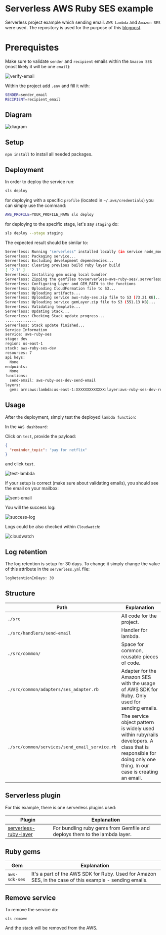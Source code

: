 # Serverless AWS Ruby SES example

Serverless project example which sending email. `AWS Lambda` and `Amazon SES` were used. The repository is used for the purpose of this [blogpost](https://www.danielaniszkiewicz.com/aws-step-functions-workflow-studio.html).

# Prerequistes

Make sure to validate `sender` and `recipient` emails within the `Amazon SES` (most likely it will be one `email`):

![verify-email](./images/verify-email.png)

Within the project add `.env` and fill it with:

```bash
SENDER=sender_email
RECIPIENT=recipient_email
```

## Diagram


![diagram](./images/aws-ruby-email.png)


## Setup

`npm install` to install all needed packages.

## Deployment

In order to deploy the service run:

```bash
sls deploy
```

for deploying with a specific `profile` (located in `~/.aws/credentials`) you can simply use the command:

```bash
AWS_PROFILE=YOUR_PROFILE_NAME sls deploy
```

for deploying to the specific stage, let's say `staging` do:

```bash
sls deploy --stage staging
```

The expected result should be similar to:

```bash
Serverless: Running "serverless" installed locally (in service node_modules)
Serverless: Packaging service...
Serverless: Excluding development dependencies...
Serverless: Clearing previous build ruby layer build
[ '2.1' ]
Serverless: Installing gem using local bundler
Serverless: Zipping the gemfiles tovserverless-aws-ruby-ses/.serverless/ruby_layer/gemLayer.zip
Serverless: Configuring Layer and GEM_PATH to the functions
Serverless: Uploading CloudFormation file to S3...
Serverless: Uploading artifacts...
Serverless: Uploading service aws-ruby-ses.zip file to S3 (73.21 KB)...
Serverless: Uploading service gemLayer.zip file to S3 (551.13 KB)...
Serverless: Validating template...
Serverless: Updating Stack...
Serverless: Checking Stack update progress...
..............
Serverless: Stack update finished...
Service Information
service: aws-ruby-ses
stage: dev
region: us-east-1
stack: aws-ruby-ses-dev
resources: 7
api keys:
  None
endpoints:
  None
functions:
  send-email: aws-ruby-ses-dev-send-email
layers:
  gem: arn:aws:lambda:us-east-1:XXXXXXXXXXXXX:layer:aws-ruby-ses-dev-ruby-bundle:30
```

## Usage

After the deployment, simply test the deployed `lambda function`:

In the `AWS dashboard`:

Click on `test`, provide the payload:

```json
{
  "reminder_topic": "pay for netflix"
}
```

and click `test`.

![test-lambda](./images/test-lambda.png)

If your setup is correct (make sure about validating emails), you should see the email on your mailbox:

![sent-email](./images/sent-email.png)


You will the success log:

 ![success-log](./images/success-log.png)

 Logs could be also checked within `Cloudwatch`:

 ![cloudwatch](./images/cloudwatch.png)


## Log retention

The log retention is setup for 30 days. To change it simply change the value of this attribute in the `serverless.yml` file:


``` bash
logRetentionInDays: 30
```

## Structure

| Path                                          | Explanation                                                                                                                                                     |
|-----------------------------------------------|-----------------------------------------------------------------------------------------------------------------------------------------------------------------|
| `./src`                                       | All code for the project.                                                                                                                                       |
| `./src/handlers/send-email`                   | Handler for lambda.                                                                                                                                             |
| `./src/common/`                               | Space for common, reusable pieces of code.                                                                                                                      |
| `./src/common/adapters/ses_adapter.rb`        | Adapter for the Amazon SES with the usage of AWS SDK for Ruby. Only used for sending emails.                                                                    |
| `./src/common/services/send_email_service.rb` | The service object pattern is widely used within ruby/rails developers. A class that is responsible for doing only one thing. In our case is creating an email. |

## Serverless plugin

For this example, there is one serverless plugins used:

| Plugin                | Explanation                                                               |
|-----------------------|---------------------------------------------------------------------------|
| [serverless-ruby-layer](https://www.npmjs.com/package/serverless-ruby-layer) | For bundling ruby gems from Gemfile and deploys them to the lambda layer. |

## Ruby gems

| Gem           | Explanation                                                                                             |
|---------------|---------------------------------------------------------------------------------------------------------|
| `aws-sdk-ses` | It's a part of the AWS SDK for Ruby. Used for Amazon SES, in the case of this example - sending emails. |

## Remove service

To remove the service do:

```
sls remove
```
And the stack will be removed from the AWS.